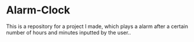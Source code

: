 # Alarm-Clock
This is a repository for a project I made, which plays a alarm after a certain number of hours and minutes inputted by the user..

